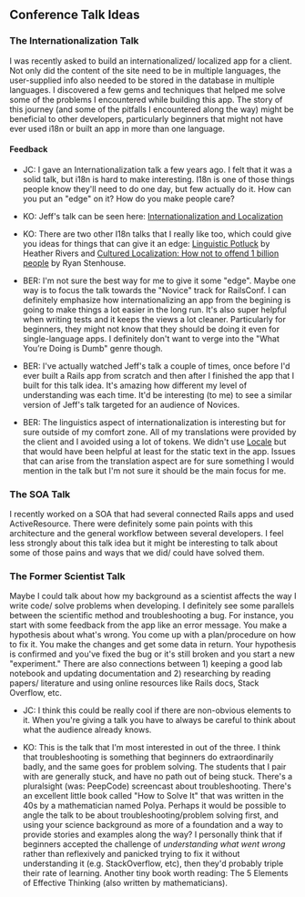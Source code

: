 ## Conference Talk Ideas

### The Internationalization Talk

I was recently asked to build an internationalized/ localized app for a client. Not only did the content of the site need to be in multiple languages, the user-supplied info also needed to be stored in the database in multiple languages. I discovered a few gems and techniques that helped me solve some of the problems I encountered while building this app. The story of this journey (and some of the pitfalls I encountered along the way) might be beneficial to other developers, particularly beginners that might not have ever used i18n or built an app in more than one language.

#### Feedback

* JC: I gave an Internationalization talk a few years ago. I felt that it was a solid talk, but i18n is hard to make interesting. I18n is one of those things people know they'll need to do one day, but few actually do it. How can you put an "edge" on it? How do you make people care?

* KO: Jeff's talk can be seen here: [Internationalization and Localization](http://www.confreaks.com/videos/1136-scrc2012-internationalization-and-localization)

* KO: There are two other I18n talks that I really like too, which could give you ideas for things that can give it an edge: [Linguistic Potluck](http://www.confreaks.com/videos/1110-gogaruco2012-linguistic-potluck-crowdsourcing-localization-in-rails) by Heather Rivers and [Cultured Localization: How not to offend 1 billion people](http://www.confreaks.com/videos/2111-arrrrcamp2012-cultured-localisation-or-how-not-to-offend-1-billion-people) by Ryan Stenhouse.

* BER: I'm not sure the best way for me to give it some "edge". Maybe one way is to focus the talk towards the "Novice" track for RailsConf. I can definitely emphasize how internationalizing an app from the begining is going to make things a lot easier in the long run. It's also super helpful when writing tests and it keeps the views a lot cleaner. Particularly for beginners, they might not know that they should be doing it even for single-language apps. I definitely don't want to verge into the "What You’re Doing is Dumb" genre though.

* BER: I've actually watched Jeff's talk a couple of times, once before I'd ever built a Rails app from scratch and then after I finished the app that I built for this talk idea. It's amazing how different my level of understanding was each time. It'd be interesting (to me) to see a similar version of Jeff's talk targeted for an audience of Novices.

* BER: The linguistics aspect of internationalization is interesting but for sure outside of my comfort zone. All of my translations were provided by the client and I avoided using a lot of tokens. We didn't use [Locale](http://www.localeapp.com) but that would have been helpful at least for the static text in the app. Issues that can arise from the translation aspect are for sure something I would mention in the talk but I'm not sure it should be the main focus for me. 


### The SOA Talk

I recently worked on a SOA that had several connected Rails apps and used ActiveResource. There were definitely some pain points with this architecture and the general workflow between several developers. I feel less strongly about this talk idea but it might be interesting to talk about some of those pains and ways that we did/ could have solved them.

### The Former Scientist Talk

Maybe I could talk about how my background as a scientist affects the way I write code/ solve problems when developing. I definitely see some parallels between the scientific method and troubleshooting a bug. For instance, you start with some feedback from the app like an error message. You make a hypothesis about what's wrong. You come up with a plan/procedure on how to fix it. You make the changes and get some data in return. Your hypothesis is confirmed and you've fixed the bug or it's still broken and you start a new "experiment." There are also connections between 1) keeping a good lab notebook and updating documentation and  2) researching by reading papers/ literature and using online resources like Rails docs, Stack Overflow, etc. 

* JC: I think this could be really cool if there are non-obvious elements to it. When you're giving a talk you have to always be careful to think about what the audience already knows. 

* KO: This is the talk that I'm most interested in out of the three. I think that troubleshooting is something that beginners do extraordinarily badly, and the same goes for problem solving. The students that I pair with are generally stuck, and have no path out of being stuck. There's a pluralsight (was: PeepCode) screencast about troubleshooting. There's an excellent little book called "How to Solve It" that was written in the 40s by a mathematician named Polya. Perhaps it would be possible to angle the talk to be about troubleshooting/problem solving first, and using your science background as more of a foundation and a way to provide stories and examples along the way? I personally think that if beginners accepted the challenge of _understanding what went wrong_ rather than reflexively and panicked trying to fix it without understanding it (e.g. StackOverflow, etc), then they'd probably triple their rate of learning. Another tiny book worth reading: The 5 Elements of Effective Thinking (also written by mathematicians).
